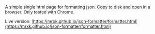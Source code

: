 A simple single html page for formatting json.  Copy to disk and open in
a browser.  Only tested with Chrome.

Live version: [https://mrxk.github.io/json-formatter/formatter.html](https://mrxk.github.io/json-formatter/formatter.html)
